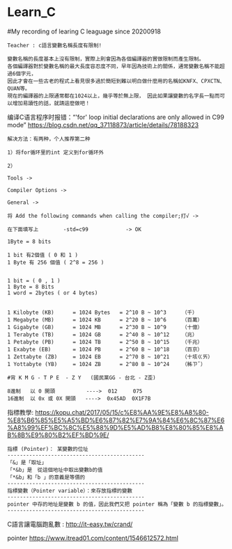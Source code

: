 # Learn_C
#My recording of learing C leaguage since 20200918  

```
Teacher : c語言變數名稱長度有限制!

變數名稱的長度基本上沒有限制，實際上則會因為各個編譯器的實做限制而產生限制。
各個編譯器對於變數名稱的最大長度容忍度不同，早年因為技術上的關係，通常變數名稱不能超過6個字元， 
因此才會在一些古老的程式上看見很多過於簡短到難以明白做什麼用的名稱如KNFX、CPXCTN、QUAN等。 
現在的編譯器的上限通常都在1024以上，幾乎等於無上限， 因此如果讓變數的名字長一點而可以增加易讀性的話，就請這麼做吧！

```

编译C语言程序时报错：“'for' loop initial declarations are only allowed in C99 mode”
https://blog.csdn.net/qq_37118873/article/details/78188323
```
解决方法：有两种，个人推荐第二种

1）将for循环里的int 定义到for循环外

2）

Tools ->

Compiler Options -> 

General -> 

将 Add the following commands when calling the compiler;打√ ->

在下面填写上        -std=c99            -> OK 
```
```
1Byte = 8 bits 

1 bit 有2個值 ( 0 和 1 )
1 Byte 有 256 個值 ( 2^8 = 256 ) 


1 bit = ( 0 , 1 )
1 Byte = 8 Bits
1 word = 2bytes ( or 4 bytes) 


1 Kilobyte (KB)      = 1024 Bytes   = 2^10 B ~ 10^3     （千）
1 Megabyte (MB)      = 1024 KB      = 2^20 B ~ 10^6     （百萬）
1 Gigabyte (GB)      = 1024 MB      = 2^30 B ~ 10^9     （十億）
1 Terabyte (TB)      = 1024 GB      = 2^40 B ~ 10^12    （兆）
1 Petabyte (PB)      = 1024 TB      = 2^50 B ~ 10^15    （千兆）
1 Exabyte (EB)       = 1024 PB      = 2^60 B ~ 10^18    （百京）
1 Zettabyte (ZB)     = 1024 EB      = 2^70 B ~ 10^21    （十垓ㄍㄞ）
1 Yottabyte (YB)     = 1024 ZB      = 2^80 B ~ 10^24    （秭ㄗˇ）

#背 K M G - T P E  - Z Y   (國民黨GG - 台北 - Z歪)

```
```
8進制   以 0 開頭          ---->  012     075
16進制  以 0x 或 0X 開頭   ---->  0x45AD  0X1F7B
```

指標教學:
https://kopu.chat/2017/05/15/c%E8%AA%9E%E8%A8%80-%E8%B6%85%E5%A5%BD%E6%87%82%E7%9A%84%E6%8C%87%E6%A8%99%EF%BC%8C%E5%88%9D%E5%AD%B8%E8%80%85%E8%AB%8B%E9%80%B2%EF%BD%9E/
```
指標 (Pointer)： 某變數的位址
--------------------------------------------
「&」是「取址」
「*&b」是　從這個地址中取出變數b的值
「*&b」和「b 」的意義是等價的
--------------------------------------------
指標變數（Pointer variable）：來存放指標的變數
--------------------------------------------
pointer 中存的地址是變數 b 的值，因此我們又把 pointer 稱為「變數 b 的指標變數」。
--------------------------------------------
```
C語言讓電腦跑亂數 : http://it-easy.tw/crand/  

pointer
https://www.itread01.com/content/1546612572.html

